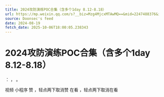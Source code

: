 ```yaml
---
title: 2024攻防演练POC合集（含多个1day 8.12-8.18）
url: https://mp.weixin.qq.com/s?__biz=Mzg4MjcxMTAwMQ==&mid=2247488376&idx=1&sn=eb5b30f26f9710d474376f8781c70777
source: Doonsec's feed
date: 2024-08-19
fetch_date: 2025-10-06T18:00:05.238343
---
```


# 2024攻防演练POC合集（含多个1day 8.12-8.18）

：
，
。

视频
小程序
赞
，轻点两下取消赞
在看
，轻点两下取消在看